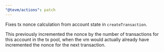 ```yaml
---
"@tevm/actions": patch
---
```


Fixes tx nonce calculation from account state in `createTransaction`.

This previously incremented the nonce by the number of transactions for this account in the tx pool, when the vm would actually already have incremented the nonce for the next transaction.
